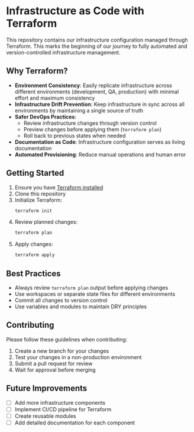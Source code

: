 # Infrastructure as Code with Terraform

This repository contains our infrastructure configuration managed through Terraform. This marks the beginning of our journey to fully automated and version-controlled infrastructure management.

## Why Terraform?

- **Environment Consistency**: Easily replicate infrastructure across different environments (development, QA, production) with minimal effort and maximum consistency
- **Infrastructure Drift Prevention**: Keep infrastructure in sync across all environments by maintaining a single source of truth
- **Safer DevOps Practices**: 
  - Review infrastructure changes through version control
  - Preview changes before applying them (`terraform plan`)
  - Roll back to previous states when needed
- **Documentation as Code**: Infrastructure configuration serves as living documentation
- **Automated Provisioning**: Reduce manual operations and human error

## Getting Started

1. Ensure you have [Terraform installed](https://developer.hashicorp.com/terraform/downloads)
2. Clone this repository
3. Initialize Terraform:
   ```bash
   terraform init
   ```
4. Review planned changes:
   ```bash
   terraform plan
   ```
5. Apply changes:
   ```bash
   terraform apply
   ```

## Best Practices

- Always review `terraform plan` output before applying changes
- Use workspaces or separate state files for different environments
- Commit all changes to version control
- Use variables and modules to maintain DRY principles

## Contributing

Please follow these guidelines when contributing:
1. Create a new branch for your changes
2. Test your changes in a non-production environment
3. Submit a pull request for review
4. Wait for approval before merging

## Future Improvements

- [ ] Add more infrastructure components
- [ ] Implement CI/CD pipeline for Terraform
- [ ] Create reusable modules
- [ ] Add detailed documentation for each component 
